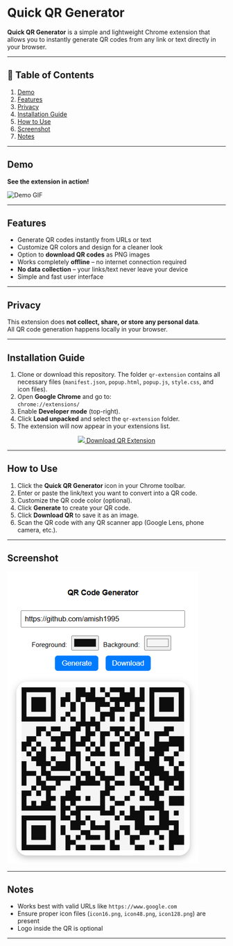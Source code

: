 # Quick QR Generator

**Quick QR Generator** is a simple and lightweight Chrome extension that allows you to instantly generate QR codes from any link or text directly in your browser.

---

## 📑 Table of Contents

1. [Demo](#demo)
2. [Features](#features)
3. [Privacy](#privacy)
4. [Installation Guide](#installation-guide)
5. [How to Use](#how-to-use)
6. [Screenshot](#screenshot)
7. [Notes](#notes)

---

## Demo

**See the extension in action!**



![Demo GIF](image/Demo.gif)


---

## Features

-  Generate QR codes instantly from URLs or text  
-  Customize QR colors and design for a cleaner look  
-  Option to **download QR codes** as PNG images  
-  Works completely **offline** – no internet connection required  
-  **No data collection** – your links/text never leave your device  
-  Simple and fast user interface  

---

## Privacy

This extension does **not collect, share, or store any personal data**.  
All QR code generation happens locally in your browser.

---

## Installation Guide

1. Clone or download this repository. The folder `qr-extension` contains all necessary files (`manifest.json`, `popup.html`, `popup.js`, `style.css`, and icon files).  
2. Open **Google Chrome** and go to:  
   `chrome://extensions/`  
3. Enable **Developer mode** (top-right).  
4. Click **Load unpacked** and select the `qr-extension` folder.  
5. The extension will now appear in your extensions list.  

<p align="center">
  <a href="https://minhaskamal.github.io/DownGit/#/home?url=https://github.com/amish1995/qr-generator/tree/main/qr-extension" target="_blank">
    <img src="https://img.icons8.com/ios-glyphs/30/000000/download.png"/> Download QR Extension
  </a>
</p>


---

## How to Use

1. Click the **Quick QR Generator** icon in your Chrome toolbar.  
2. Enter or paste the link/text you want to convert into a QR code.  
3. Customize the QR code color (optional).  
4. Click **Generate** to create your QR code.  
5. Click **Download QR** to save it as an image.  
6. Scan the QR code with any QR scanner app (Google Lens, phone camera, etc.).  

---

## Screenshot

![QR Generator Popup](image/ss.png)

---

## Notes

- Works best with valid URLs like `https://www.google.com`  
- Ensure proper icon files (`icon16.png`, `icon48.png`, `icon128.png`) are present  
- Logo inside the QR is optional  

---

